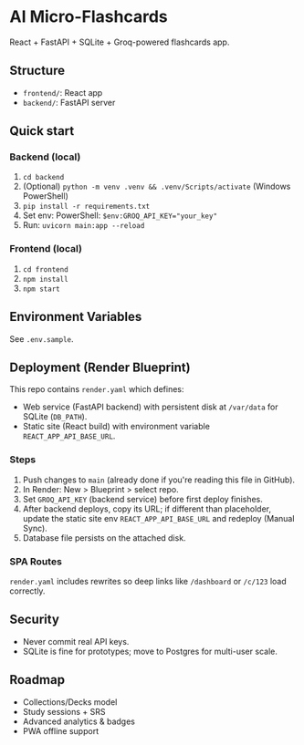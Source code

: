 # AI Micro-Flashcards

React + FastAPI + SQLite + Groq-powered flashcards app.

## Structure
- `frontend/`: React app
- `backend/`: FastAPI server

## Quick start

### Backend (local)
1. `cd backend`
2. (Optional) `python -m venv .venv && .venv/Scripts/activate` (Windows PowerShell)
3. `pip install -r requirements.txt`
4. Set env: PowerShell: `$env:GROQ_API_KEY="your_key"`
5. Run: `uvicorn main:app --reload`

### Frontend (local)
1. `cd frontend`
2. `npm install`
3. `npm start`

## Environment Variables
See `.env.sample`.

## Deployment (Render Blueprint)
This repo contains `render.yaml` which defines:
- Web service (FastAPI backend) with persistent disk at `/var/data` for SQLite (`DB_PATH`).
- Static site (React build) with environment variable `REACT_APP_API_BASE_URL`.

### Steps
1. Push changes to `main` (already done if you're reading this file in GitHub).
2. In Render: New > Blueprint > select repo.
3. Set `GROQ_API_KEY` (backend service) before first deploy finishes.
4. After backend deploys, copy its URL; if different than placeholder, update the static site env `REACT_APP_API_BASE_URL` and redeploy (Manual Sync).
5. Database file persists on the attached disk.

### SPA Routes
`render.yaml` includes rewrites so deep links like `/dashboard` or `/c/123` load correctly.

## Security
- Never commit real API keys.
- SQLite is fine for prototypes; move to Postgres for multi-user scale.

## Roadmap
- Collections/Decks model
- Study sessions + SRS
- Advanced analytics & badges
- PWA offline support
